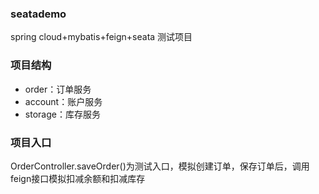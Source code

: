 ### seatademo
spring cloud+mybatis+feign+seata 测试项目
### 项目结构
- order：订单服务
- account：账户服务
- storage：库存服务
### 项目入口
OrderController.saveOrder()为测试入口，模拟创建订单，保存订单后，调用feign接口模拟扣减余额和扣减库存